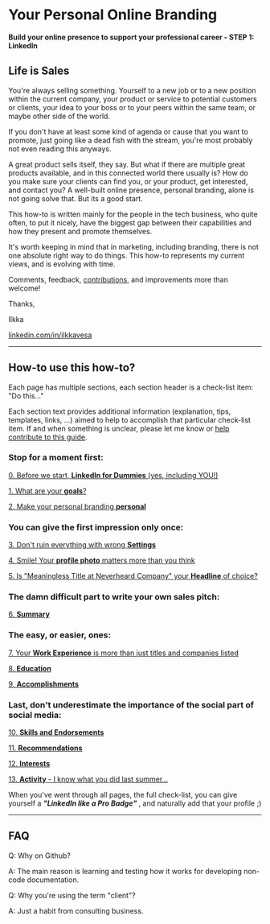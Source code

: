 # Your Personal Online Branding

**Build your online presence to support your professional career - STEP 1: LinkedIn**

## Life is Sales

You're always selling something. Yourself to a new job or to a new position within the current company, your product or service to potential customers or clients, your idea to your boss or to your peers within the same team, or maybe other side of the world.

If you don't have at least some kind of agenda or cause that you want to promote, just going like a dead fish with the stream, you're most probably not even reading this anyways.

A great product sells itself, they say. But what if there are multiple great products available, and in this connected world there usually is? How do you make sure your clients can find you, or your product, get interested, and contact you? A well-built online presence, personal branding, alone is not going solve that. But its a good start.

This how-to is written mainly for the people in the tech business, who quite often, to put it nicely, have the biggest gap between their capabilities and how they present and promote themselves.

It's worth keeping in mind that in marketing, including branding, there is not one absolute right way to do things. This how-to represents my current views, and is evolving with time.

Comments, feedback, [contributions,](CONTRIBUTING.md) and improvements more than welcome!

Thanks,

Ilkka 

[linkedin.com/in/ilkkavesa](https://linkedin.com/in/ilkkavesa)

---

## How-to use this how-to?

Each page has multiple sections, each section header is a check-list item: "Do this..."

Each section text provides additional information (explanation, tips, templates, links, ...) aimed to help to accomplish that particular check-list item. If and when something is unclear, please let me know or [help contribute to this guide](CONTRIBUTING.md).

### Stop for a moment first:

[0. Before we start, **LinkedIn for Dummies** (yes, including YOU!)](docs/linkedin-dimensions.md)

[1. What are your **goals**?](docs/goals.md)

[2. Make your personal branding **personal**](docs/personal.md)

### You can give the first impression only once:

[3. Don't ruin everything with wrong **Settings**](docs/settings.md)

[4. Smile! Your **profile photo** matters more than you think](docs/profile-photo.md)

[5. Is "Meaningless Title at Neverheard Company" your **Headline** of choice?](docs/headline.md)

### The damn difficult part to write your own sales pitch:

[6. **Summary**](docs/summary.md)

### The easy, or easier, ones:

[7. Your **Work Experience** is more than just titles and companies listed](docs/experience.md)

[8. **Education**](docs/education.md)

[9. **Accomplishments**](docs/accomplishments.md)

### Last, don't underestimate the importance of the social part of social media:

[10. **Skills and Endorsements**](docs/skills.md)

[11. **Recommendations**](docs/recommendations.md)

[12. **Interests**](docs/interests.md)

[13. **Activity** - I know what you did last summer...](docs/activity.md)

When you've went through all pages, the full check-list, you can give yourself a ***"LinkedIn like a Pro Badge"*** , and naturally add that your profile ;)

---

## FAQ

Q: Why on Github?

A: The main reason is learning and testing how it works for developing non-code documentation.

Q: Why you're using the term "client"?

A: Just a habit from consulting business.

